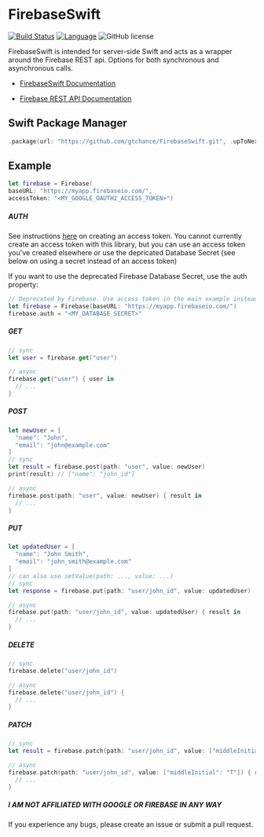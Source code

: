 # FirebaseSwift
[![Build Status](https://api.travis-ci.org/gtchance/FirebaseSwift.svg?branch=master)](https://travis-ci.org/gtchance/FirebaseSwift) [![Language](https://img.shields.io/badge/language-Swift%204.0-orange.svg)](https://swift.org) ![GitHub license](https://img.shields.io/badge/license-MIT-blue.svg)

FirebaseSwift is intended for server-side Swift and acts as a wrapper around the Firebase REST api. Options for both synchronous and asynchronous calls.


* [FirebaseSwift Documentation](https://gtchance.github.io/FirebaseSwift/Classes/Firebase.html)

* [Firebase REST API Documentation](https://firebase.google.com/docs/reference/rest/database/)

## Swift Package Manager
```swift
.package(url: "https://github.com/gtchance/FirebaseSwift.git", .upToNextMajor(from: "1.6"))
```


## Example
```swift
let firebase = Firebase(
baseURL: "https://myapp.firebaseio.com/",
accessToken: "<MY_GOOGLE_OAUTH2_ACCESS_TOKEN>")
```

##### AUTH
See instructions [here](https://firebase.google.com/docs/database/rest/auth) on creating an access token.
You cannot currently create an access token with this library, but you can use an access token you've created elsewhere or use the depricated Database Secret (see below on using a secret instead of an access token)

If you want to use the deprecated Firebase Database Secret, use the auth property: 

```swift
// Deprecated by Firebase. Use access token in the main example instead.
let firebase = Firebase(baseURL: "https://myapp.firebaseio.com/")
firebase.auth = "<MY_DATABASE_SECRET>"

```


##### GET
```swift
// sync
let user = firebase.get("user")

// async
firebase.get("user") { user in
  // ...
}
```

##### POST
```swift
let newUser = [
  "name": "John",
  "email": "john@example.com"
]
// sync
let result = firebase.post(path: "user", value: newUser)
print(result) // ["name": "john_id"]

// async
firebase.post(path: "user", value: newUser) { result in
  // ...
}
```

##### PUT
```swift
let updatedUser = [
  "name": "John Smith",
  "email": "john_smith@example.com"
]
// can also use setValue(path: ..., value: ...)
// sync
let response = firebase.put(path: "user/john_id", value: updatedUser)

// async
firebase.put(path: "user/john_id", value: updatedUser) { result in
  // ...
}
```

##### DELETE
```swift
// sync
firebase.delete("user/john_id")

// async
firebase.delete("user/john_id") {
  // ...
}
```

##### PATCH
```swift
// sync
let result = firebase.patch(path: "user/john_id", value: ["middleInitial": "T"])

// async
firebase.patch(path: "user/john_id", value: ["middleInitial": "T"]) { result in
  // ...
}
```


##### I AM  NOT AFFILIATED WITH GOOGLE OR FIREBASE IN ANY WAY


If you experience any bugs, please create an issue or submit a pull request.
